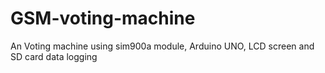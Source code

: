 # GSM-voting-machine
An Voting machine using sim900a module, Arduino UNO, LCD screen and SD card data logging 
